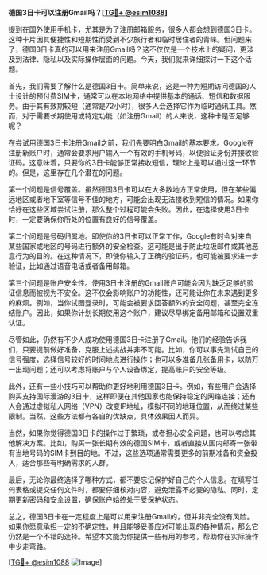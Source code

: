 **德国3日卡可以注册Gmail吗？[[TG💪+ @esim1088](https://t.me/s/esim1088)]**

提到在国外使用手机卡，尤其是为了注册邮箱服务，很多人都会想到德国3日卡。这种卡片因其便捷性和短期性而受到不少旅行者和临时居住者的青睐。但问题来了，德国3日卡真的可以用来注册Gmail吗？这不仅仅是一个技术上的疑问，更涉及到法律、隐私以及实际操作层面的问题。今天，我们就来详细探讨一下这个话题。

首先，我们需要了解什么是德国3日卡。简单来说，这是一种为短期访问德国的人士设计的预付费SIM卡，通常可以在本地网络中提供基本的通话、短信和数据服务。由于其有效期较短（通常是72小时），很多人会选择它作为临时通讯工具。然而，对于需要长期使用或特定功能（如注册Gmail）的人来说，这种卡是否足够呢？

在尝试用德国3日卡注册Gmail之前，我们先要明白Gmail的基本要求。Google在注册新账户时，通常会要求用户输入一个有效的手机号码，以便验证身份并接收验证码。这意味着，只要你的3日卡能够正常接收短信，理论上是可以通过这一环节的。但是，这里存在几个潜在的问题。

第一个问题是信号覆盖。虽然德国3日卡可以在大多数地方正常使用，但在某些偏远地区或者地下室等信号不佳的地方，可能会出现无法接收到短信的情况。如果你恰好在这些区域尝试注册，那么整个过程可能会失败。因此，在选择使用3日卡时，一定要确保你所处的位置有良好的信号覆盖。

第二个问题是号码归属地。即使你的3日卡可以正常工作，Google有时会对来自某些国家或地区的号码进行额外的安全检查。这可能是出于防止垃圾邮件或其他恶意行为的目的。在这种情况下，即使你输入了正确的验证码，也可能被要求进一步验证，比如通过语音电话或者备用邮箱。

第三个问题是账户安全性。使用3日卡注册的Gmail账户可能会因为缺乏足够的验证信息而被视为不安全。这不仅会影响账户的功能性，还可能让你在未来遇到更多的麻烦。例如，当你试图登录时，可能会被要求回答额外的安全问题，甚至完全冻结账户。因此，如果你计划长期使用这个账户，建议尽早绑定备用邮箱和设置双重认证。

尽管如此，仍然有不少人成功使用德国3日卡注册了Gmail。他们的经验告诉我们，只要提前做好准备，克服上述挑战并非不可能。比如，你可以事先测试自己的信号强度，选择信号较好的时间地点进行操作；也可以多准备几张备用卡，以防万一出现问题；还可以考虑将账户与个人设备绑定，提高账户的安全等级。

此外，还有一些小技巧可以帮助你更好地利用德国3日卡。例如，有些用户会选择购买支持国际漫游的3日卡，这样即便在其他国家也能保持稳定的网络连接；还有人会通过虚拟私人网络（VPN）改变IP地址，模拟不同的地理位置，从而绕过某些限制。当然，这些方法都有各自的优缺点，具体效果因人而异。

当然，如果你觉得德国3日卡的操作过于繁琐，或者担心安全问题，也可以考虑其他解决方案。比如，购买一张长期有效的德国SIM卡，或者直接从国内邮寄一张带有当地号码的SIM卡到目的地。不过，这些选项通常需要更多的前期准备和资金投入，适合那些有明确需求的人群。

最后，无论你最终选择了哪种方式，都不要忘记保护好自己的个人信息。在填写任何表格或提交任何文件时，都要仔细核对内容，避免泄露不必要的隐私。同时，定期更新密码和安全设置，确保账户始终处于受保护状态。

总之，德国3日卡在一定程度上是可以用来注册Gmail的，但并非完全没有风险。如果你愿意承担一定的不确定性，并且能够妥善应对可能出现的各种情况，那么它仍然是一个不错的选择。希望本文能为你提供一些有用的参考，帮助你在实际操作中少走弯路。

[[TG💪+ @esim1088](https://t.me/s/esim1088) ![Image](https://i.postimg.cc/4NQfJmqS/Snipaste-2025-05-13-00-14-12.png)]